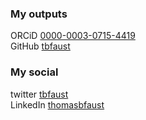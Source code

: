 ### My outputs
ORCiD [0000-0003-0715-4419](https://orcid.org/0000-0003-0715-4419) <br>
GitHub [tbfaust](https://github.com/tbfaust)

### My social
twitter [tbfaust](https://twitter.com/tbfaust)<br>
LinkedIn [thomasbfaust](https://www.linkedin.com/in/thomasbfaust/)
